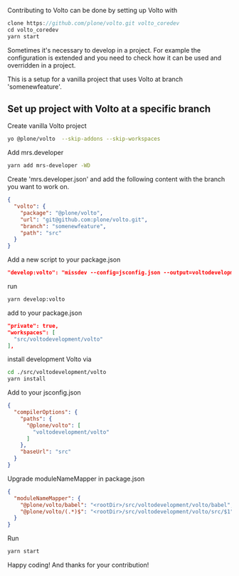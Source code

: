 Contributing to Volto can be done by setting up Volto with

```js
clone https://github.com/plone/volto.git volto_coredev
cd volto_coredev
yarn start
````

Sometimes it's necessary to develop in a project. For example the configuration is extended and you need to check how it can be used and overridden in a project.

This is a setup for a vanilla project that uses Volto at branch 'somenewfeature'.

## Set up project with Volto at a specific branch

Create vanilla Volto project

```bash
yo @plone/volto  --skip-addons --skip-workspaces
```

Add mrs.developer

```bash
yarn add mrs-developer -WD
```

Create 'mrs.developer.json' and add the following content with the branch you want to work on.

```json
{
  "volto": {
    "package": "@plone/volto",
    "url": "git@github.com:plone/volto.git",
    "branch": "somenewfeature",
    "path": "src"
  }
}
```

Add a new script to your package.json

```json
"develop:volto": "missdev --config=jsconfig.json --output=voltodevelopment"
````

run

```bash
yarn develop:volto
```

add to your package.json

```json
"private": true,
"workspaces": [
  "src/voltodevelopment/volto"
],
```

install development Volto via

```bash
cd ./src/voltodevelopment/volto
yarn install
```

Add to your jsconfig.json

```json
{
  "compilerOptions": {
    "paths": {
      "@plone/volto": [
        "voltodevelopment/volto"
      ]
    },
    "baseUrl": "src"
  }
}
````

Upgrade moduleNameMapper in package.json

```json
{
  "moduleNameMapper": {
    "@plone/volto/babel": "<rootDir>/src/voltodevelopment/volto/babel",
    "@plone/volto/(.*)$": "<rootDir>/src/voltodevelopment/volto/src/$1",
  }
}
```

Run 

```bash
yarn start
```

Happy coding! And thanks for your contribution!
